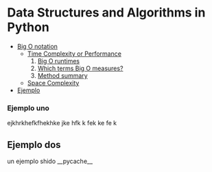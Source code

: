 # Data Structures and Algorithms in Python

- [Big O notation](https://github.com/SrChach/python_data_structures/tree/temp/src/bigO#big-o-notation)
	- [Time Complexity or Performance](https://github.com/SrChach/python_data_structures/tree/temp/src/bigO#introduction---performance-or-time-complexity)
		1. [Big O runtimes](https://github.com/SrChach/python_data_structures/tree/temp/src/bigO#runtimes-of-common-big-o-functions)
		2. [Which terms Big O measures?](https://github.com/SrChach/python_data_structures/tree/temp/src/bigO#which-terms-big-o-measures)
		3. [Method summary](https://github.com/SrChach/python_data_structures/tree/temp/src/bigO#method-summary)
	- [Space Complexity](https://github.com/SrChach/python_data_structures/tree/temp/src/bigO#introduction---space-complexity)
- [Ejemplo](#Ejemplo-uno)

### Ejemplo uno

ejkhrkhefkfhekhke jke hfk k fek ke fe k 

## Ejemplo dos

un ejemplo shido \_\_pycache\_\_